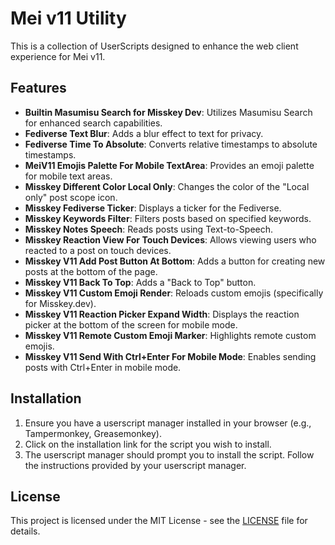 # Mei v11 Utility

This is a collection of UserScripts designed to enhance the web client experience for Mei v11.

## Features

- **Builtin Masumisu Search for Misskey Dev**: Utilizes Masumisu Search for enhanced search capabilities.
- **Fediverse Text Blur**: Adds a blur effect to text for privacy.
- **Fediverse Time To Absolute**: Converts relative timestamps to absolute timestamps.
- **MeiV11 Emojis Palette For Mobile TextArea**: Provides an emoji palette for mobile text areas.
- **Misskey Different Color Local Only**: Changes the color of the "Local only" post scope icon.
- **Misskey Fediverse Ticker**: Displays a ticker for the Fediverse.
- **Misskey Keywords Filter**: Filters posts based on specified keywords.
- **Misskey Notes Speech**: Reads posts using Text-to-Speech.
- **Misskey Reaction View For Touch Devices**: Allows viewing users who reacted to a post on touch devices.
- **Misskey V11 Add Post Button At Bottom**: Adds a button for creating new posts at the bottom of the page.
- **Misskey V11 Back To Top**: Adds a "Back to Top" button.
- **Misskey V11 Custom Emoji Render**: Reloads custom emojis (specifically for Misskey.dev).
- **Misskey V11 Reaction Picker Expand Width**: Displays the reaction picker at the bottom of the screen for mobile mode.
- **Misskey V11 Remote Custom Emoji Marker**: Highlights remote custom emojis.
- **Misskey V11 Send With Ctrl+Enter For Mobile Mode**: Enables sending posts with Ctrl+Enter in mobile mode.

## Installation

1. Ensure you have a userscript manager installed in your browser (e.g., Tampermonkey, Greasemonkey).
2. Click on the installation link for the script you wish to install.
3. The userscript manager should prompt you to install the script. Follow the instructions provided by your userscript manager.

## License

This project is licensed under the MIT License - see the [LICENSE](LICENSE) file for details.
